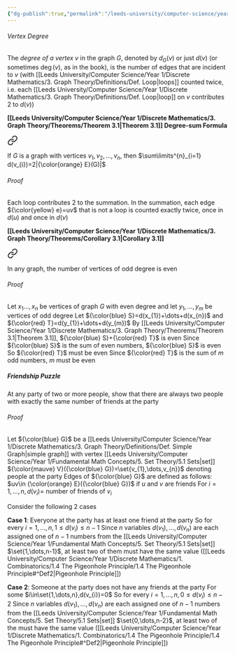 ```yaml
---
{"dg-publish":true,"permalink":"/leeds-university/computer-science/year-1/discrete-mathematics/3-graph-theory/3-4-vertex-degree/"}
---
```


###### Vertex Degree
The *degree of a vertex $v$* in the graph $G$, denoted by $d_{G}(v)$ or just $d(v)$ (or sometimes $\deg(v)$, as in the book), is the number of edges that are incident to $v$ (with [[Leeds University/Computer Science/Year 1/Discrete Mathematics/3. Graph Theory/Definitions/Def. Loop\|loops]] counted twice, i.e. each [[Leeds University/Computer Science/Year 1/Discrete Mathematics/3. Graph Theory/Definitions/Def. Loop\|loop]] on $v$ contributes 2 to $d(v)$)

**[[Leeds University/Computer Science/Year 1/Discrete Mathematics/3. Graph Theory/Theorems/Theorem 3.1\|Theorem 3.1]] Degree-sum Formula**

<div class="transclusion internal-embed is-loaded"><a class="markdown-embed-link" href="/leeds-university/computer-science/year-1/discrete-mathematics/3-graph-theory/theorems/theorem-3-1/#def" aria-label="Open link"><svg xmlns="http://www.w3.org/2000/svg" width="24" height="24" viewBox="0 0 24 24" fill="none" stroke="currentColor" stroke-width="2" stroke-linecap="round" stroke-linejoin="round" class="svg-icon lucide-link"><path d="M10 13a5 5 0 0 0 7.54.54l3-3a5 5 0 0 0-7.07-7.07l-1.72 1.71"></path><path d="M14 11a5 5 0 0 0-7.54-.54l-3 3a5 5 0 0 0 7.07 7.07l1.71-1.71"></path></svg></a><div class="markdown-embed">




If $G$ is a graph with vertices $v_{1},v_{2},\dots,v_{n}$, then $\sum\limits^{n}_{i=1} d(v_{i})=2|{\color{orange} E}(G)|$ 
###### *Proof*
Each loop contributes 2 to the summation. In the summation, each edge ${\color{yellow} e}=uv$ that is not a loop is counted exactly twice, once in $d(u)$ and once in $d(v)$


</div></div>

**[[Leeds University/Computer Science/Year 1/Discrete Mathematics/3. Graph Theory/Theorems/Corollary 3.1\|Corollary 3.1]]**

<div class="transclusion internal-embed is-loaded"><a class="markdown-embed-link" href="/leeds-university/computer-science/year-1/discrete-mathematics/3-graph-theory/theorems/corollary-3-1/#def" aria-label="Open link"><svg xmlns="http://www.w3.org/2000/svg" width="24" height="24" viewBox="0 0 24 24" fill="none" stroke="currentColor" stroke-width="2" stroke-linecap="round" stroke-linejoin="round" class="svg-icon lucide-link"><path d="M10 13a5 5 0 0 0 7.54.54l3-3a5 5 0 0 0-7.07-7.07l-1.72 1.71"></path><path d="M14 11a5 5 0 0 0-7.54-.54l-3 3a5 5 0 0 0 7.07 7.07l1.71-1.71"></path></svg></a><div class="markdown-embed">




In any graph, the number of vertices of odd degree is even 
###### *Proof*
Let $x_{1}\dots,x_{n}$ be vertices of graph $G$ with even degree and let $y_{1},\dots,y_{m}$ be vertices of odd degree
Let ${\color{blue} S}=d(x_{1})+\dots+d(x_{n})$
and ${\color{red} T}=d(y_{1})+\dots+d(y_{m})$
By [[Leeds University/Computer Science/Year 1/Discrete Mathematics/3. Graph Theory/Theorems/Theorem 3.1\|Theorem 3.1]], ${\color{blue} S}+{\color{red} T}$ is even
Since ${\color{blue} S}$ is the sum of even numbers, ${\color{blue} S}$ is even
So ${\color{red} T}$ must be even
Since ${\color{red} T}$ is the sum of $m$ odd numbers, $m$ must be even


</div></div>


##### Friendship Puzzle
At any party of two or more people, show that there are always two people with exactly the same number of friends at the party

###### *Proof*
Let ${\color{blue} G}$ be a [[Leeds University/Computer Science/Year 1/Discrete Mathematics/3. Graph Theory/Definitions/Def. Simple Graph\|simple graph]] with vertex [[Leeds University/Computer Science/Year 1/Fundamental Math Concepts/5. Set Theory/5.1 Sets\|set]] ${\color{mauve} V}({\color{blue} G})=\set{v_{1},\dots,v_{n}}$ denoting people at the party
Edges of ${\color{blue} G}$ are defined as follows: $uv\in {\color{orange} E}({\color{blue} G})$ if $u$ and $v$ are friends
For $i=1,\dots,n,d(v_{i})=$ number of friends of $v_{i}$

Consider the following 2 cases

**Case 1**: Everyone at the party has at least one friend at the party
So for every $i=1,\dots,n,1\leq d(v_{i})\leq n-1$
Since $n$ variables $d(v_{1}),\dots,d(v_{n})$ are each assigned one of $n-1$ numbers from the [[Leeds University/Computer Science/Year 1/Fundamental Math Concepts/5. Set Theory/5.1 Sets\|set]] $\set{1,\dots,n-1}$, at least two of them must have the same value ([[Leeds University/Computer Science/Year 1/Discrete Mathematics/1. Combinatorics/1.4 The Pigeonhole Principle/1.4 The Pigeonhole Principle#^Def2\|Pigeonhole Principle]])

**Case 2**: Someone at the party does not have any friends at the party
For some $i\in\set{1,\dots,n},d(v_{i})=0$
So for every $i=1,\dots,n,0\leq d(v_{i})\leq n-2$
Since $n$ variables $d(v_{1}),\dots,d(v_{n})$ are each assigned one of $n-1$ numbers from the [[Leeds University/Computer Science/Year 1/Fundamental Math Concepts/5. Set Theory/5.1 Sets\|set]] $\set{0,\dots,n-2}$, at least two of the must have the same value ([[Leeds University/Computer Science/Year 1/Discrete Mathematics/1. Combinatorics/1.4 The Pigeonhole Principle/1.4 The Pigeonhole Principle#^Def2\|Pigeonhole Principle]])
